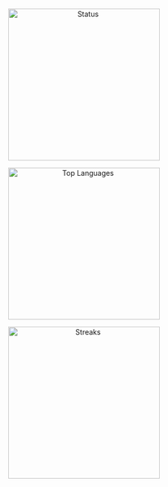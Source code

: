 <br>
<p align="center">
  <img width="300" alt="Status" src="https://github-stats-alpha.vercel.app/api?username=dlvdls18">
</p>
<p align="center">
  <img width="300" alt="Top Languages" src="https://github-readme-stats.vercel.app/api/top-langs?username=dlvdls18">
</p>
<p align="center">
  <img width="300" alt="Streaks" src="https://github-readme-streak-stats.herokuapp.com/?user=dlvdls18">
</p>
